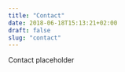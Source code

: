 ```yaml
---
title: "Contact"
date: 2018-06-18T15:13:21+02:00
draft: false
slug: "contact"
---
```


Contact placeholder

